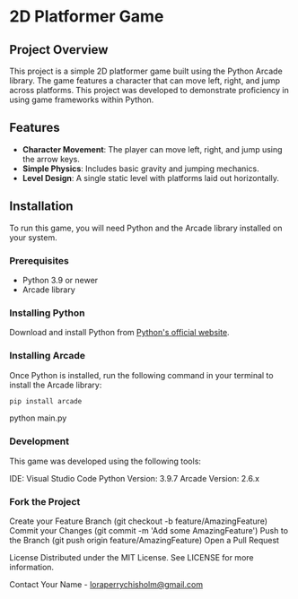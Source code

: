 # 2D Platformer Game

## Project Overview

This project is a simple 2D platformer game built using the Python Arcade library. The game features a character that can move left, right, and jump across platforms. This project was developed to demonstrate proficiency in using game frameworks within Python.

## Features

- **Character Movement**: The player can move left, right, and jump using the arrow keys.
- **Simple Physics**: Includes basic gravity and jumping mechanics.
- **Level Design**: A single static level with platforms laid out horizontally.

## Installation

To run this game, you will need Python and the Arcade library installed on your system.

### Prerequisites

- Python 3.9 or newer
- Arcade library

### Installing Python

Download and install Python from [Python's official website](https://www.python.org/downloads/).

### Installing Arcade

Once Python is installed, run the following command in your terminal to install the Arcade library:

```bash
pip install arcade
```

python main.py

### Development

This game was developed using the following tools:

IDE: Visual Studio Code
Python Version: 3.9.7
Arcade Version: 2.6.x

### Fork the Project

Create your Feature Branch (git checkout -b feature/AmazingFeature)
Commit your Changes (git commit -m 'Add some AmazingFeature')
Push to the Branch (git push origin feature/AmazingFeature)
Open a Pull Request

License
Distributed under the MIT License. See LICENSE for more information.

Contact
Your Name - loraperrychisholm@gmail.com
